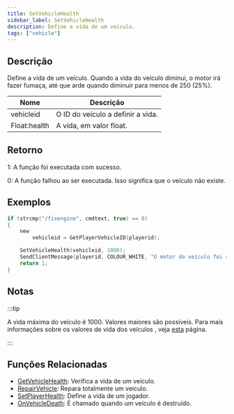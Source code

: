 ```yaml
---
title: SetVehicleHealth
sidebar_label: SetVehicleHealth
description: Define a vida de um veículo.
tags: ["vehicle"]
---
```


## Descrição

Define a vida de um veículo. Quando a vida do veículo diminui, o motor irá fazer fumaça, até que arde quando diminuir para menos de 250 (25%).

| Nome         | Descrição                         |
| ------------ | --------------------------------- |
| vehicleid    | O ID do veículo a definir a vida. |
| Float:health | A vida, em valor float.           |

## Retorno

1: A função foi executada com sucesso.

0: A função falhou ao ser executada. Isso significa que o veículo não existe.

## Exemplos

```c
if (strcmp("/fixengine", cmdtext, true) == 0)
{
    new
        vehicleid = GetPlayerVehicleID(playerid);

    SetVehicleHealth(vehicleid, 1000);
    SendClientMessage(playerid, COLOUR_WHITE, "O motor do veículo foi reparado.");
    return 1;
}
```

## Notas

:::tip

A vida máxima do veículo é 1000. Valores maiores são possíveis. Para mais informações sobre os valores de vida dos veículos , veja [esta](../resources/vehiclehealth.md) página.

:::

## Funções Relacionadas

- [GetVehicleHealth](GetVehicleHealth.md): Verifica a vida de um veículo.
- [RepairVehicle](RepairVehicle.md): Repara totalmente um veículo.
- [SetPlayerHealth](SetPlayerHealth.md): Define a vida de um jogador.
- [OnVehicleDeath](../callbacks/OnVehicleDeath.md): É chamado quando um veículo é destruído.
